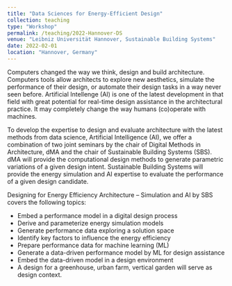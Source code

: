 ```yaml
---
title: "Data Sciences for Energy-Efficient Design"
collection: teaching
type: "Workshop"
permalink: /teaching/2022-Hannover-DS
venue: "Leibniz Universität Hannover, Sustainable Building Systems"
date: 2022-02-01
location: "Hannover, Germany"
---
```


Computers changed the way we think, design and build architecture. Computers tools allow architects to explore new aesthetics, simulate the performance of their design, or automate their design tasks in a way never seen before. Artificial Intellenge (AI) is one of the latest development in that field with great potential for real-time design assistance in the architectural practice. It may completely change the way humans (co)operate with machines.

To develop the expertise to design and evaluate architecture with the latest methods from data science, Artificial Intelligence (AI), we offer a combination of two joint seminars by the chair of Digital Methods in Architecture, dMA and the chair of Sustainable Building Systems (SBS). dMA will provide the computational design methods to generate parametric variations of a given design intent. Sustainable Building Systems will provide the energy simulation and AI expertise to evaluate the performance of a given design candidate.

Designing for Energy Efficiency Architecture – Simulation and AI by SBS covers the following topics:

- Embed a performance model in a digital design process
- Derive and parameterize energy simulation models
- Generate performance data exploring a solution space
- Identify key factors to influence the energy efficiency
- Prepare performance data for machine learning (ML)
- Generate a data-driven performance model by ML for design assistance
- Embed the data-driven model in a design environment
- A design for a greenhouse, urban farm, vertical garden will serve as design context.
